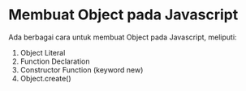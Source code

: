 # Membuat Object pada Javascript

Ada berbagai cara untuk membuat Object pada Javascript, meliputi:

1. Object Literal
2. Function Declaration
3. Constructor Function (keyword new)
4. Object.create()
